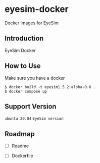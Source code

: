 # eyesim-docker
Docker images for EyeSim 

## Introduction
EyeSim 
Docker 

## How to Use
Make sure you have a docker  
```
$ docker build -t eyesim1.5.2:alpha-0.8 . 
$ docker compose up
```


## Support Version
```ubuntu 20.04``` ```EyeSim version```

## Roadmap
- [ ] Readme
- [ ] Dockerfile

